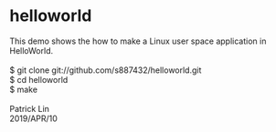 # helloworld
This demo shows the how to make a Linux user space application in HelloWorld.<br>
<br>
$ git clone git://github.com/s887432/helloworld.git<br>
$ cd helloworld<br>
$ make<br>
<br>
Patrick Lin<br>
2019/APR/10<br>
